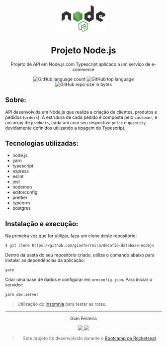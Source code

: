 <h3 align="center">
  <img alt="Node.js" src="https://github.com/gianferreira/desafio-database-nodejs/blob/master/nodejs-logo.png" height="85px"/>
</h3>

<h1 align="center">
  Projeto Node.js
</h1>

<p align="center">Projeto de API em Node.js com Typescript aplicado a um serviço de e-commerce</p>

<p align="center">
  <img alt="GitHub language count" src="https://img.shields.io/github/languages/count/gianferreira/desafio-database-nodejs">
  <img alt="GitHub top language" src="https://img.shields.io/github/languages/top/gianferreira/desafio-database-nodejs">
  <img alt="GitHub repo size in bytes" src="https://img.shields.io/github/repo-size/gianferreira/desafio-database-nodejs">
</p>

## Sobre:

API desenvolvida em Node.js que realiza a criação de clientes, produtos e pedidos (`orders`). A estrutura de cada pedido é composta pelo `customer`, e um array de `products`, cada um com seu respectivo `price` e `quantity` devidamente definidos utilizando a tipagem do Typescript.

## Tecnologias utilizadas:

- node.js
- yarn
- typescript
- express
- eslint
- jest
- nodemon
- editorconfig
- prettier
- typeorm
- postgres

## Instalação e execução:

Na primeira vez que for utilizar, faça um clone deste repositório:

```bash
$ git clone https://github.com/gianferreira/desafio-database-nodejs
```

Dentro da pasta do seu repositório criado, utilize o comando abaixo para instalar as dependências da aplicação:

```bash
yarn
```

Criar uma base de dados e configurar em `ormconfig.json`.
Para iniciar o servidor:

```bash
yarn dev:server
```

> Utilização do [Insomnia](https://insomnia.rest/download/) para testar as rotas.

---

<p align="center"> Gian Ferreira </p>
<p align="center">
  <a alt="Gian Ferreira" href="https://www.linkedin.com/in/gian-ferreira-7750a9179/">
    <img src="https://img.shields.io/badge/LinkedIn-Gian_Ferreira-7750a9179?logo=linkedin"/>
  </a>
  <a alt="Gian Ferreira" href="https://github.com/gianferreira">
    <img src="https://img.shields.io/badge/Gian_Ferreira-GitHub-000?logo=github"/>
  </a>
</p>

<blockquote align="center">
  Este projeto foi desenvolvido durante o
    <a href="https://rocketseat.com.br/gostack">
      Bootcamp da Rocketseat
    </a>
</blockquote>
